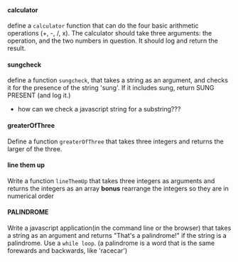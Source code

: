 #### calculator

define a `calculator` function that can do the four basic arithmetic operations (+, -, /, x). The calculator should take three arguments: the operation, and the two numbers in question. It should log and return the result.

#### sungcheck

define a function `sungcheck`, that takes a string as an argument, and checks it for the presence of the string 'sung'. If it includes sung, return SUNG PRESENT (and log it.)
  - how can we check a javascript string for a substring???

#### greaterOfThree  

Define a function ``greaterOfThree`` that takes three integers and returns the larger of the three.

#### line them up

Write a function ``lineThemUp`` that takes three integers as arguments and returns the integers as an array
**bonus** rearrange the integers so they are in numerical order


#### PALINDROME

Write a javascript application(in the command line or the browser) that takes a string as an argument and returns "That's a palindrome!" if the string is a palindrome. Use a ``while loop``. (a palindrome is a word that is the same forewards and backwards, like 'racecar')

